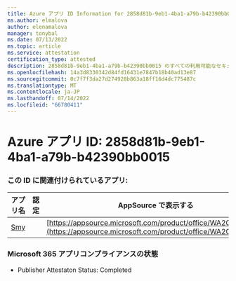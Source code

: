 ```yaml
---
title: Azure アプリ ID Information for 2858d81b-9eb1-4ba1-a79b-b42390bb0015
ms.author: elmalova
author: elenamalova
manager: tonybal
ms.date: 07/13/2022
ms.topic: article
ms.service: attestation
certification_type: attested
description: 2858d81b-9eb1-4ba1-a79b-b42390bb0015 のすべての利用可能なセキュリティとコンプライアンス情報。
ms.openlocfilehash: 14a3d8330342d84fd16431e7847b18b40ad13e87
ms.sourcegitcommit: 0c7f7f3da27d274928b863a18ff16d4dc775487c
ms.translationtype: MT
ms.contentlocale: ja-JP
ms.lasthandoff: 07/14/2022
ms.locfileid: "66780411"
---
```

# <a name="azure-app-id-2858d81b-9eb1-4ba1-a79b-b42390bb0015"></a>Azure アプリ ID: 2858d81b-9eb1-4ba1-a79b-b42390bb0015


### <a name="apps-associated-with-this-id"></a>この ID に関連付けられているアプリ:
| **アプリ名** | **認定** | **AppSource で表示する** |
|--------------|---------------|-----------------------|
| [Smy](../forward/WA200004190.md) |  | [https://appsource.microsoft.com/product/office/WA200004190](https://appsource.microsoft.com/product/office/WA200004190) |

### <a name="microsoft-365-app-compliance-status"></a>Microsoft 365 アプリコンプライアンスの状態
- Publisher Attestaton Status: Completed
